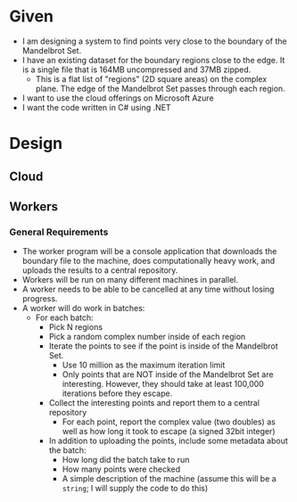 # Given

* I am designing a system to find points very close to the boundary of the Mandelbrot Set.
* I have an existing dataset for the boundary regions close to the edge. It is a single file that is 164MB uncompressed and 37MB zipped.
    * This is a flat list of "regions" (2D square areas) on the complex plane. The edge of the Mandelbrot Set passes through each region.
* I want to use the cloud offerings on Microsoft Azure
* I want the code written in C# using .NET

# Design

## Cloud

## Workers

### General Requirements

* The worker program will be a console application that downloads the boundary file to the machine, does computationally heavy work, and uploads the results to a central repository. 
* Workers will be run on many different machines in parallel.
* A worker needs to be able to be cancelled at any time without losing progress.
* A worker will do work in batches:
    * For each batch:
        * Pick N regions
        * Pick a random complex number inside of each region
        * Iterate the points to see if the point is inside of the Mandelbrot Set.
            * Use 10 million as the maximum iteration limit
            * Only points that are NOT inside of the Mandelbrot Set are interesting. However, they should take at least 100,000 iterations before they escape.
        * Collect the interesting points and report them to a central repository
            * For each point, report the complex value (two doubles) as well as how long it took to escape (a signed 32bit integer)
        * In addition to uploading the points, include some metadata about the batch:
            * How long did the batch take to run
            * How many points were checked
            * A simple description of the machine (assume this will be a `string`; I will supply the code to do this)

